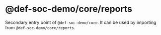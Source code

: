 # @def-soc-demo/core/reports

Secondary entry point of `@def-soc-demo/core`. It can be used by importing from `@def-soc-demo/core/reports`.
